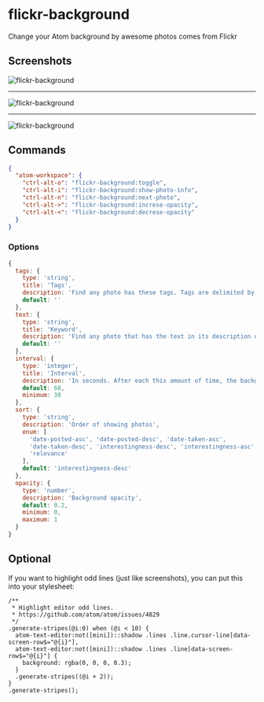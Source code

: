 # flickr-background

Change your Atom background by awesome photos comes from Flickr

## Screenshots

![flickr-background](https://raw.githubusercontent.com/thenewvu/atom-flickr-background/master/screenshots/Screenshot-2016-05-29-12-04-16.png "flickr-background")

---

![flickr-background](https://raw.githubusercontent.com/thenewvu/atom-flickr-background/master/screenshots/Screenshot-2016-05-29-12-36-58.png "flickr-background")

---

![flickr-background](https://raw.githubusercontent.com/thenewvu/atom-flickr-background/master/screenshots/Screenshot-2016-05-29-14-42-44.png "flickr-background")

## Commands

```json
{
  "atom-workspace": {
    "ctrl-alt-o": "flickr-background:toggle",
    "ctrl-alt-i": "flickr-background:show-photo-info",
    "ctrl-alt-n": "flickr-background:next-photo",
    "ctrl-alt->": "flickr-background:increse-opacity",
    "ctrl-alt-<": "flickr-background:decrese-opacity"
  }
}
```

### Options

```javascript
{
  tags: {
    type: 'string',
    title: 'Tags',
    description: 'Find any photo has these tags. Tags are delimited by commas.',
    default: ''
  },
  text: {
    type: 'string',
    title: 'Keyword',
    description: 'Find any photo that has the text in its description or title',
    default: ''
  },
  interval: {
    type: 'integer',
    title: 'Interval',
    description: 'In seconds. After each this amount of time, the background will change to a new photo',
    default: 60,
    minimum: 30
  },
  sort: {
    type: 'string',
    description: 'Order of showing photos',
    enum: [
      'date-posted-asc', 'date-posted-desc', 'date-taken-asc',
      'date-taken-desc', 'interestingness-desc', 'interestingness-asc',
      'relevance'
    ],
    default: 'interestingness-desc'
  },
  opacity: {
    type: 'number',
    description: 'Background opacity',
    default: 0.2,
    minimum: 0,
    maximum: 1
  }
}
```

## Optional

If you want to highlight odd lines (just like screenshots), you can put this into your stylesheet:

```less
/**
 * Highlight editor odd lines.
 * https://github.com/atom/atom/issues/4829
 */
.generate-stripes(@i:0) when (@i < 10) {
  atom-text-editor:not([mini])::shadow .lines .line.cursor-line[data-screen-row$="@{i}"],
  atom-text-editor:not([mini])::shadow .lines .line[data-screen-row$="@{i}"] {
    background: rgba(0, 0, 0, 0.3);
  }
  .generate-stripes((@i + 2));
}
.generate-stripes();
```
